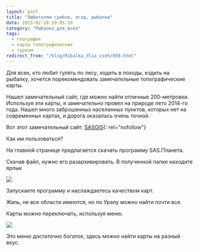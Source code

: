 ```yaml
---
layout: post
title: "Любителям грибов, ягод, рыбалки"
date: 2015-02-28 19:05:29
category: "Рыбалка_для_всех"
tags:
  - география
  - карты топографические
  - туризм
redirect_from: "/blog/Ribalka_dlia_vseh/658.html"
---
```

Для всех, кто любит гулять по лесу, ходить в походы, ездить на рыбалку,
хочется порекомендовать замечательные топографические карты.

Нашел замечательный сайт, где можно найти отличные 200-метровки.
Используя эти карты, я замечательно провел на природе лето 2014-го года.
Нашел много заброшенных населенных пунктов, которых нет на современных
картах, и дорога оказалась очень точной.

Вот этот замечательный сайт: [SASGIS][1]{: rel="nofollow"}

Как им пользоваться?

На главной странице предлагается скачать программу SAS.Планета.

Скачав файл, нужно его разархивировать. В полученной папке находите
ярлык

![](http://fishingguru.ru/uploads/images/00/00/01/2015/02/28/aa882e.jpg)

Запускаете программу и наслаждаетесь качеством карт.

Жаль, не все области имеются, но по Уралу можно найти почти все.

Карты можно переключать, используя меню.

![](https://img-fotki.yandex.ru/get/15540/13906080.50/0_9e21c_391974a3_XL.jpg)

Это меню достаточно богатое, здесь можно найти карты на разный вкус.

[1]: http://sasgis.org/

